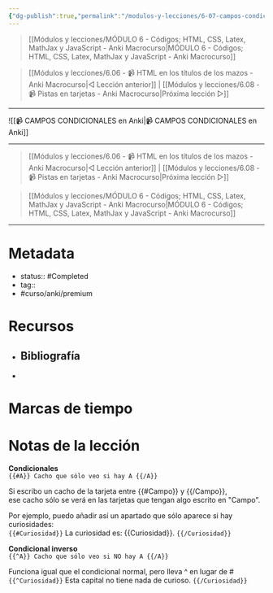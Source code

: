 ```yaml
---
{"dg-publish":true,"permalink":"/modulos-y-lecciones/6-07-campos-condicionales-anki-macrocurso/","noteIcon":"","updated":"2024-05-21T22:14:04.543+02:00"}
---
```



> [[Módulos y lecciones/MÓDULO 6 - Códigos; HTML, CSS, Latex, MathJax y JavaScript - Anki Macrocurso\|MÓDULO 6 - Códigos; HTML, CSS, Latex, MathJax y JavaScript - Anki Macrocurso]]

> [[Módulos y lecciones/6.06 - 📹 HTML en los títulos de los mazos - Anki Macrocurso\|◁ Lección anterior]] | [[Módulos y lecciones/6.08 - 📹 Pistas en tarjetas - Anki Macrocurso\|Próxima lección ▷]]

---

![[📹 CAMPOS CONDICIONALES en Anki\|📹 CAMPOS CONDICIONALES en Anki]]

---

> [[Módulos y lecciones/6.06 - 📹 HTML en los títulos de los mazos - Anki Macrocurso\|◁ Lección anterior]] | [[Módulos y lecciones/6.08 - 📹 Pistas en tarjetas - Anki Macrocurso\|Próxima lección ▷]]

> [[Módulos y lecciones/MÓDULO 6 - Códigos; HTML, CSS, Latex, MathJax y JavaScript - Anki Macrocurso\|MÓDULO 6 - Códigos; HTML, CSS, Latex, MathJax y JavaScript - Anki Macrocurso]]

---

# Metadata
- status:: #Completed 
- tag:: 
- #curso/anki/premium  

# Recursos
- Bibliografía
	- 
- 

# Marcas de tiempo


# Notas de la lección
**Condicionales**  
`{{#A}} Cacho que sólo veo si hay A {{/A}}`

Si escribo un cacho de la tarjeta entre {{#Campo}} y {{/Campo}},  
ese cacho sólo se verá en las tarjetas que tengan algo escrito en "Campo".  
  
Por ejemplo, puedo añadir así un apartado que sólo aparece si hay curiosidades:  
`{{#Curiosidad}}` La curiosidad es: {{Curiosidad}}. `{{/Curiosidad}}`

**Condicional inverso**  
`{{^A}} Cacho que sólo veo si NO hay A {{/A}}`

Funciona igual que el condicional normal, pero lleva ^ en lugar de #  
`{{^Curiosidad}}` Esta capital no tiene nada de curioso. `{{/Curiosidad}}`